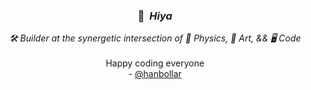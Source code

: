 <div align="center">
  <h3>👋 &nbsp;<i>Hiya</i></h3>
  <i><b></b>🛠️ Builder at the synergetic intersection of 🌱 Physics, 🎨 Art, && 🖥️ Code</i>
  <br/><br/>
  Happy coding everyone
  <br/>
  - <a href="https://hanbo.dev">@hanbollar</a>
</div>
